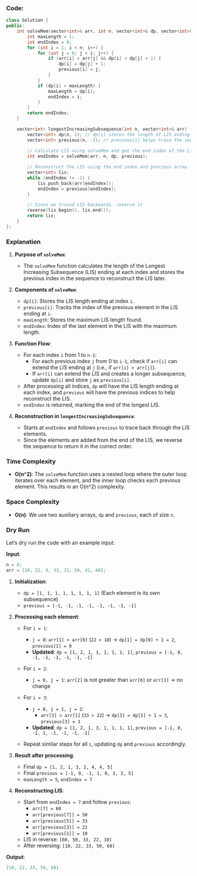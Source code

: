 ### Code:
```cpp
class Solution {
public:
    int solveMem(vector<int>& arr, int n, vector<int>& dp, vector<int>& previous) {
        int maxLength = 1;
        int endIndex = 0;
        for (int i = 1; i < n; i++) {
            for (int j = 0; j < i; j++) {
                if (arr[i] > arr[j] && dp[i] < dp[j] + 1) {
                    dp[i] = dp[j] + 1;
                    previous[i] = j;
                }
            }
            if (dp[i] > maxLength) {
                maxLength = dp[i];
                endIndex = i;
            }
        }
        return endIndex;
    }

    vector<int> longestIncreasingSubsequence(int n, vector<int>& arr) {
        vector<int> dp(n, 1); // dp[i] stores the length of LIS ending at i
        vector<int> previous(n, -1); // previous[i] helps trace the sequence
        
        // Calculate LIS using solveMem and get the end index of the LIS
        int endIndex = solveMem(arr, n, dp, previous);

        // Reconstruct the LIS using the end index and previous array
        vector<int> lis;
        while (endIndex != -1) {
            lis.push_back(arr[endIndex]);
            endIndex = previous[endIndex];
        }

        // Since we traced LIS backwards, reverse it
        reverse(lis.begin(), lis.end());
        return lis;
    }
};
```

### Explanation
1. **Purpose of `solveMem`**:
   - The `solveMem` function calculates the length of the Longest Increasing Subsequence (LIS) ending at each index and stores the previous index in the sequence to reconstruct the LIS later.
   
2. **Components of `solveMem`**:
   - `dp[i]`: Stores the LIS length ending at index `i`.
   - `previous[i]`: Tracks the index of the previous element in the LIS ending at `i`.
   - `maxLength`: Stores the maximum LIS length found.
   - `endIndex`: Index of the last element in the LIS with the maximum length.
   
3. **Function Flow**:
   - For each index `i` from 1 to `n-1`:
     - For each previous index `j` from 0 to `i-1`, check if `arr[i]` can extend the LIS ending at `j` (i.e., if `arr[i] > arr[j]`).
     - If `arr[i]` can extend the LIS and creates a longer subsequence, update `dp[i]` and store `j` as `previous[i]`.
   - After processing all indices, `dp` will have the LIS length ending at each index, and `previous` will have the previous indices to help reconstruct the LIS.
   - `endIndex` is returned, marking the end of the longest LIS.

4. **Reconstruction in `longestIncreasingSubsequence`**:
   - Starts at `endIndex` and follows `previous` to trace back through the LIS elements.
   - Since the elements are added from the end of the LIS, we reverse the sequence to return it in the correct order.

### Time Complexity
- **O(n^2)**: The `solveMem` function uses a nested loop where the outer loop iterates over each element, and the inner loop checks each previous element. This results in an O(n^2) complexity.

### Space Complexity
- **O(n)**: We use two auxiliary arrays, `dp` and `previous`, each of size `n`.

### Dry Run

Let’s dry run the code with an example input:

**Input**:
```cpp
n = 8;
arr = [10, 22, 9, 33, 21, 50, 41, 60];
```

1. **Initialization**:
   - `dp = [1, 1, 1, 1, 1, 1, 1, 1]` (Each element is its own subsequence)
   - `previous = [-1, -1, -1, -1, -1, -1, -1, -1]`

2. **Processing each element**:
   - For `i = 1`: 
     - `j = 0`: `arr[1] > arr[0]` (`22 > 10`) → `dp[1] = dp[0] + 1 = 2`, `previous[1] = 0`
     - **Updated**: `dp = [1, 2, 1, 1, 1, 1, 1, 1]`, `previous = [-1, 0, -1, -1, -1, -1, -1, -1]`

   - For `i = 2`: 
     - `j = 0, j = 1`: `arr[2]` is not greater than `arr[0]` or `arr[1]` → no change

   - For `i = 3`: 
     - `j = 0, j = 1, j = 2`: 
       - `arr[3] > arr[1]` (`33 > 22`) → `dp[3] = dp[1] + 1 = 3`, `previous[3] = 1`
     - **Updated**: `dp = [1, 2, 1, 3, 1, 1, 1, 1]`, `previous = [-1, 0, -1, 1, -1, -1, -1, -1]`

   - Repeat similar steps for all `i`, updating `dp` and `previous` accordingly.

3. **Result after processing**:
   - Final `dp = [1, 2, 1, 3, 2, 4, 4, 5]`
   - Final `previous = [-1, 0, -1, 1, 0, 3, 3, 5]`
   - `maxLength = 5`, `endIndex = 7`

4. **Reconstructing LIS**:
   - Start from `endIndex = 7` and follow `previous`:
     - `arr[7] = 60`
     - `arr[previous[7]] = 50`
     - `arr[previous[5]] = 33`
     - `arr[previous[3]] = 22`
     - `arr[previous[1]] = 10`
   - LIS in reverse: `[60, 50, 33, 22, 10]`
   - After reversing: `[10, 22, 33, 50, 60]`

**Output**:
```cpp
[10, 22, 33, 50, 60]
```
